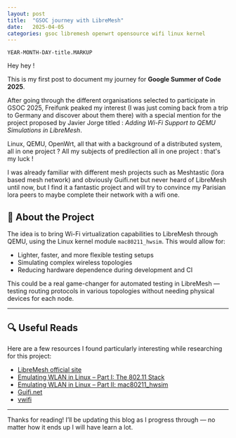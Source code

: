 ```yaml
---
layout: post
title:  "GSOC journey with LibreMesh"
date:   2025-04-05
categories: gsoc libremesh openwrt opensource wifi linux kernel
---
```


`YEAR-MONTH-DAY-title.MARKUP`

Hey hey !

This is my first post to document my journey for **Google Summer of Code 2025**.

After going through the different organisations selected to participate in GSOC 2025, Freifunk peaked my interest (I was just coming back from a trip to Germany and discover about them there) with a special mention for the project proposed by Javier Jorge titled : *Adding Wi-Fi Support to QEMU Simulations in LibreMesh*. 

Linux, QEMU, OpenWrt, all that with a background of a distributed system, all in one project ? All my subjects of predilection all in one project : that's my luck ! 

I was already familiar with different mesh projects such as Meshtastic (lora based mesh network) and obviously Guifi.net but never heard of LibreMesh until now, but I find it a fantastic project and will try to convince my Parisian lora peers to maybe complete their network with a wifi one. 

## 🧠 About the Project

The idea is to bring Wi-Fi virtualization capabilities to LibreMesh through QEMU, using the Linux kernel module `mac80211_hwsim`. This would allow for:

- Lighter, faster, and more flexible testing setups
- Simulating complex wireless topologies
- Reducing hardware dependence during development and CI

This could be a real game-changer for automated testing in LibreMesh — testing routing protocols in various topologies without needing physical devices for each node.

---

## 🔍 Useful Reads

Here are a few resources I found particularly interesting while researching for this project:

- [LibreMesh official site](https://libremesh.org)
- [Emulating WLAN in Linux – Part I: The 802.11 Stack](https://www.linuxembedded.fr/2020/05/emulating-wlan-in-linux-part-i-the-80211-stack)
- [Emulating WLAN in Linux – Part II: mac80211_hwsim](https://www.linuxembedded.fr/2021/01/emulating-wlan-in-linux-part-ii-mac80211hwsim)
- [Guifi.net](https://guifi.net/)
- [vwifi](https://github.com/Raizo62/vwifi)
---

Thanks for reading! I’ll be updating this blog as I progress through — no matter how it ends up I will have learn a lot.

